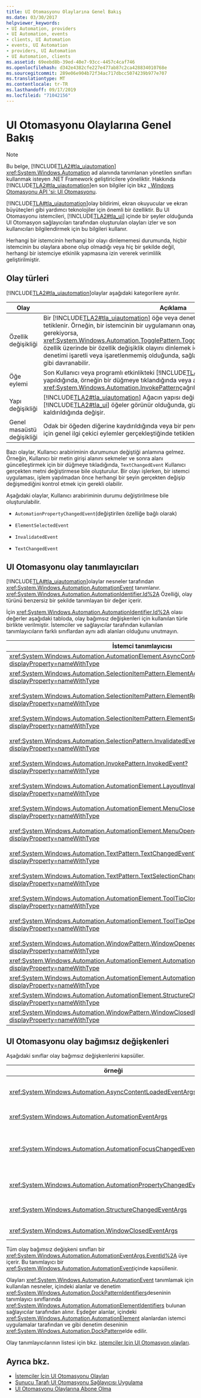 ```yaml
---
title: UI Otomasyonu Olaylarına Genel Bakış
ms.date: 03/30/2017
helpviewer_keywords:
- UI Automation, providers
- UI Automation, events
- clients, UI Automation
- events, UI Automation
- providers, UI Automation
- UI Automation, clients
ms.assetid: 69eebd8b-39ed-40e7-93cc-4457c4caf746
ms.openlocfilehash: d342e4382cfe227e477ab87c2ca428834010768e
ms.sourcegitcommit: 289e06e904b72f34ac717dbcc5074239b977e707
ms.translationtype: MT
ms.contentlocale: tr-TR
ms.lasthandoff: 09/17/2019
ms.locfileid: "71042156"
---
```

# <a name="ui-automation-events-overview"></a>UI Otomasyonu Olaylarına Genel Bakış
> [!NOTE]
> Bu belge, [!INCLUDE[TLA2#tla_uiautomation](../../../includes/tla2sharptla-uiautomation-md.md)] <xref:System.Windows.Automation> ad alanında tanımlanan yönetilen sınıfları kullanmak isteyen .NET Framework geliştiricilere yöneliktir. Hakkında [!INCLUDE[TLA2#tla_uiautomation](../../../includes/tla2sharptla-uiautomation-md.md)]en son bilgiler için bkz [. Windows Otomasyonu API 'si: UI Otomasyonu](https://go.microsoft.com/fwlink/?LinkID=156746).  
  
 [!INCLUDE[TLA#tla_uiautomation](../../../includes/tlasharptla-uiautomation-md.md)]olay bildirimi, ekran okuyucular ve ekran büyüteçleri gibi yardımcı teknolojiler için önemli bir özelliktir. Bu UI Otomasyonu istemcileri, [!INCLUDE[TLA2#tla_ui](../../../includes/tla2sharptla-ui-md.md)] içinde bir şeyler olduğunda UI Otomasyon sağlayıcıları tarafından oluşturulan olayları izler ve son kullanıcıları bilgilendirmek için bu bilgileri kullanır.  
  
 Herhangi bir istemcinin herhangi bir olayı dinlememesi durumunda, hiçbir istemcinin bu olaylara abone olup olmadığı veya hiç bir şekilde değil, herhangi bir istemciye etkinlik yapmasına izin vererek verimlilik geliştirilmiştir.  
  
<a name="Types_of_Events"></a>   
## <a name="types-of-events"></a>Olay türleri  
 [!INCLUDE[TLA2#tla_uiautomation](../../../includes/tla2sharptla-uiautomation-md.md)]olaylar aşağıdaki kategorilere ayrılır.  
  
|Olay|Açıklama|  
|-----------|-----------------|  
|Özellik değişikliği|Bir [!INCLUDE[TLA2#tla_uiautomation](../../../includes/tla2sharptla-uiautomation-md.md)] öğe veya denetim deseninin bir özelliği değiştiğinde tetiklenir. Örneğin, bir istemcinin bir uygulamanın onay kutusu denetimini izlemesi gerekiyorsa, <xref:System.Windows.Automation.TogglePattern.TogglePatternInformation.ToggleState%2A> özellik üzerinde bir özellik değişiklik olayını dinlemek için kayıt yapabilir. Onay kutusu denetimi işaretli veya işaretlenmemiş olduğunda, sağlayıcı olayı başlatır ve istemci gerektiği gibi davranabilir.|  
|Öğe eylemi|Son Kullanıcı veya programlı etkinlikteki [!INCLUDE[TLA2#tla_ui](../../../includes/tla2sharptla-ui-md.md)] sonuçlarda değişiklik yapıldığında, örneğin bir düğmeye tıklandığında veya aracılığıyla <xref:System.Windows.Automation.InvokePattern>çağrıldığında tetiklenir.|  
|Yapı değişikliği|[!INCLUDE[TLA2#tla_uiautomation](../../../includes/tla2sharptla-uiautomation-md.md)] Ağacın yapısı değiştiğinde harekete geçirilir. Yapı, yeni [!INCLUDE[TLA2#tla_ui](../../../includes/tla2sharptla-ui-md.md)] öğeler görünür olduğunda, gizlendiği veya masaüstünde kaldırıldığında değişir.|  
|Genel masaüstü değişikliği|Odak bir öğeden diğerine kaydırıldığında veya bir pencere kapandığında olduğu gibi, istemci için genel ilgi çekici eylemler gerçekleştiğinde tetiklenir.|  
  
 Bazı olaylar, Kullanıcı arabiriminin durumunun değiştiği anlamına gelmez. Örneğin, Kullanıcı bir metin girişi alanını sekmeler ve sonra alanı güncelleştirmek için bir düğmeye tıkladığında, `TextChangedEvent` Kullanıcı gerçekten metni değiştirmese bile oluşturulur. Bir olayı işlerken, bir istemci uygulaması, işlem yapılmadan önce herhangi bir şeyin gerçekten değişip değişmediğini kontrol etmek için gerekli olabilir.  
  
 Aşağıdaki olaylar, Kullanıcı arabiriminin durumu değiştirilmese bile oluşturulabilir.  
  
- `AutomationPropertyChangedEvent`(değiştirilen özelliğe bağlı olarak)  
  
- `ElementSelectedEvent`  
  
- `InvalidatedEvent`  
  
- `TextChangedEvent`  
  
<a name="UI_Automation_Event_Identifiers"></a>   
## <a name="ui-automation-event-identifiers"></a>UI Otomasyonu olay tanımlayıcıları  
 [!INCLUDE[TLA#tla_uiautomation](../../../includes/tlasharptla-uiautomation-md.md)]olaylar nesneler tarafından <xref:System.Windows.Automation.AutomationEvent> tanımlanır. <xref:System.Windows.Automation.AutomationIdentifier.Id%2A> Özelliği, olay türünü benzersiz bir şekilde tanımlayan bir değer içerir.  
  
 İçin <xref:System.Windows.Automation.AutomationIdentifier.Id%2A> olası değerler aşağıdaki tabloda, olay bağımsız değişkenleri için kullanılan türle birlikte verilmiştir. İstemciler ve sağlayıcılar tarafından kullanılan tanımlayıcıların farklı sınıflardan aynı adlı alanları olduğunu unutmayın.  
  
|İstemci tanımlayıcısı|Sağlayıcı tanımlayıcısı|Olay bağımsız değişkenleri türü|  
|-----------------------|-------------------------|--------------------------|  
|<xref:System.Windows.Automation.AutomationElement.AsyncContentLoadedEvent?displayProperty=nameWithType>|<xref:System.Windows.Automation.AutomationElementIdentifiers.AsyncContentLoadedEvent?displayProperty=nameWithType>|<xref:System.Windows.Automation.AsyncContentLoadedEventArgs>|  
|<xref:System.Windows.Automation.SelectionItemPattern.ElementAddedToSelectionEvent?displayProperty=nameWithType><br /><br /> <xref:System.Windows.Automation.SelectionItemPattern.ElementRemovedFromSelectionEvent?displayProperty=nameWithType><br /><br /> <xref:System.Windows.Automation.SelectionItemPattern.ElementSelectedEvent?displayProperty=nameWithType><br /><br /> <xref:System.Windows.Automation.SelectionPattern.InvalidatedEvent?displayProperty=nameWithType><br /><br /> <xref:System.Windows.Automation.InvokePattern.InvokedEvent?displayProperty=nameWithType><br /><br /> <xref:System.Windows.Automation.AutomationElement.LayoutInvalidatedEvent?displayProperty=nameWithType><br /><br /> <xref:System.Windows.Automation.AutomationElement.MenuClosedEvent?displayProperty=nameWithType><br /><br /> <xref:System.Windows.Automation.AutomationElement.MenuOpenedEvent?displayProperty=nameWithType><br /><br /> <xref:System.Windows.Automation.TextPattern.TextChangedEvent?displayProperty=nameWithType><br /><br /> <xref:System.Windows.Automation.TextPattern.TextSelectionChangedEvent?displayProperty=nameWithType><br /><br /> <xref:System.Windows.Automation.AutomationElement.ToolTipClosedEvent?displayProperty=nameWithType><br /><br /> <xref:System.Windows.Automation.AutomationElement.ToolTipOpenedEvent?displayProperty=nameWithType><br /><br /> <xref:System.Windows.Automation.WindowPattern.WindowOpenedEvent?displayProperty=nameWithType>|<xref:System.Windows.Automation.SelectionItemPatternIdentifiers.ElementAddedToSelectionEvent?displayProperty=nameWithType><br /><br /> <xref:System.Windows.Automation.SelectionItemPatternIdentifiers.ElementRemovedFromSelectionEvent?displayProperty=nameWithType><br /><br /> <xref:System.Windows.Automation.SelectionItemPatternIdentifiers.ElementSelectedEvent?displayProperty=nameWithType><br /><br /> <xref:System.Windows.Automation.SelectionPatternIdentifiers.InvalidatedEvent?displayProperty=nameWithType><br /><br /> <xref:System.Windows.Automation.InvokePatternIdentifiers.InvokedEvent?displayProperty=nameWithType><br /><br /> <xref:System.Windows.Automation.AutomationElementIdentifiers.LayoutInvalidatedEvent?displayProperty=nameWithType><br /><br /> <xref:System.Windows.Automation.AutomationElementIdentifiers.MenuClosedEvent?displayProperty=nameWithType><br /><br /> <xref:System.Windows.Automation.AutomationElementIdentifiers.MenuOpenedEvent?displayProperty=nameWithType><br /><br /> <xref:System.Windows.Automation.TextPatternIdentifiers.TextChangedEvent?displayProperty=nameWithType><br /><br /> <xref:System.Windows.Automation.TextPatternIdentifiers.TextSelectionChangedEvent?displayProperty=nameWithType><br /><br /> <xref:System.Windows.Automation.AutomationElementIdentifiers.ToolTipClosedEvent?displayProperty=nameWithType><br /><br /> <xref:System.Windows.Automation.AutomationElementIdentifiers.ToolTipOpenedEvent?displayProperty=nameWithType><br /><br /> <xref:System.Windows.Automation.WindowPatternIdentifiers.WindowOpenedEvent?displayProperty=nameWithType>|<xref:System.Windows.Automation.AutomationEventArgs>|  
|<xref:System.Windows.Automation.AutomationElement.AutomationFocusChangedEvent?displayProperty=nameWithType>|<xref:System.Windows.Automation.AutomationElementIdentifiers.AutomationFocusChangedEvent?displayProperty=nameWithType>|<xref:System.Windows.Automation.AutomationFocusChangedEventArgs>|  
|<xref:System.Windows.Automation.AutomationElement.AutomationPropertyChangedEvent?displayProperty=nameWithType>|<xref:System.Windows.Automation.AutomationElementIdentifiers.AutomationPropertyChangedEvent?displayProperty=nameWithType>|<xref:System.Windows.Automation.AutomationPropertyChangedEventArgs>|  
|<xref:System.Windows.Automation.AutomationElement.StructureChangedEvent?displayProperty=nameWithType>|<xref:System.Windows.Automation.AutomationElementIdentifiers.StructureChangedEvent?displayProperty=nameWithType>|<xref:System.Windows.Automation.StructureChangedEventArgs>|  
|<xref:System.Windows.Automation.WindowPattern.WindowClosedEvent?displayProperty=nameWithType>|<xref:System.Windows.Automation.WindowPatternIdentifiers.WindowClosedEvent?displayProperty=nameWithType>|<xref:System.Windows.Automation.WindowClosedEventArgs>|  
  
<a name="UI_Automation_Event_Arguments"></a>   
## <a name="ui-automation-event-arguments"></a>UI Otomasyonu olay bağımsız değişkenleri  
 Aşağıdaki sınıflar olay bağımsız değişkenlerini kapsüller.  
  
|örneği|Açıklama|  
|-----------|-----------------|  
|<xref:System.Windows.Automation.AsyncContentLoadedEventArgs>|Tamamlanan yükleme yüzdesi de dahil olmak üzere içeriğin zaman uyumsuz yüklemesi hakkındaki bilgileri içerir.|  
|<xref:System.Windows.Automation.AutomationEventArgs>|Ek veri gerektirmeyen basit bir olayla ilgili bilgiler içerir.|  
|<xref:System.Windows.Automation.AutomationFocusChangedEventArgs>|Giriş odağıyla ilgili, bir öğeden diğerine değişiklik hakkındaki bilgileri içerir. Bu türün olayları, sağlayıcılar tarafından değil, [!INCLUDE[TLA2#tla_uiautomation](../../../includes/tla2sharptla-uiautomation-md.md)] sistem tarafından tetiklenir.|  
|<xref:System.Windows.Automation.AutomationPropertyChangedEventArgs>|Bir öğenin veya denetim deseninin özellik değerindeki bir değişiklik hakkındaki bilgileri içerir.|  
|<xref:System.Windows.Automation.StructureChangedEventArgs>|[!INCLUDE[TLA2#tla_uiautomation](../../../includes/tla2sharptla-uiautomation-md.md)] Ağaçtaki bir değişiklik hakkındaki bilgileri içerir.|  
|<xref:System.Windows.Automation.WindowClosedEventArgs>|Bir pencere kapatma hakkında bilgi içerir.|  
  
 Tüm olay bağımsız değişkeni sınıfları bir <xref:System.Windows.Automation.AutomationEventArgs.EventId%2A> üye içerir. Bu tanımlayıcı bir <xref:System.Windows.Automation.AutomationEvent>içinde kapsüllenir.  
  
 Olayları <xref:System.Windows.Automation.AutomationEvent> tanımlamak için kullanılan nesneler, içindeki alanlar ve denetim <xref:System.Windows.Automation.DockPatternIdentifiers>deseninin tanımlayıcı sınıflarında <xref:System.Windows.Automation.AutomationElementIdentifiers> bulunan sağlayıcılar tarafından alınır. Eşdeğer alanlar, içindeki <xref:System.Windows.Automation.AutomationElement> alanlardan istemci uygulamalar tarafından ve gibi denetim deseninin <xref:System.Windows.Automation.DockPattern>elde edilir.  
  
 Olay tanımlayıcılarının listesi için bkz. [istemciler Için UI Otomasyon olayları](ui-automation-events-for-clients.md).  
  
## <a name="see-also"></a>Ayrıca bkz.

- [İstemciler İçin UI Otomasyonu Olayları](ui-automation-events-for-clients.md)
- [Sunucu Tarafı UI Otomasyonu Sağlayıcısı Uygulama](server-side-ui-automation-provider-implementation.md)
- [UI Otomasyonu Olaylarına Abone Olma](subscribe-to-ui-automation-events.md)
